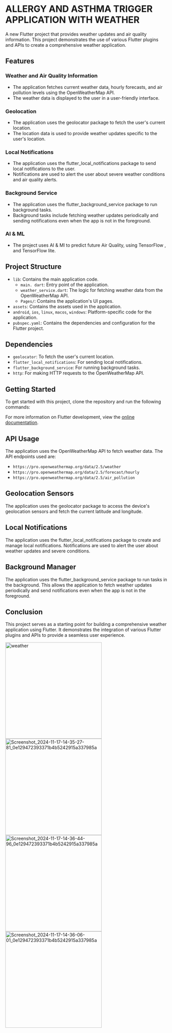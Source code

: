 # ALLERGY AND ASTHMA TRIGGER APPLICATION WITH WEATHER

A new Flutter project that provides weather updates and air quality information. This project demonstrates the use of various Flutter plugins and APIs to create a comprehensive weather application.

## Features

### Weather and Air Quality Information
- The application fetches current weather data, hourly forecasts, and air pollution levels using the OpenWeatherMap API.
- The weather data is displayed to the user in a user-friendly interface.

### Geolocation
- The application uses the geolocator package to fetch the user's current location.
- The location data is used to provide weather updates specific to the user's location.

### Local Notifications
- The application uses the flutter_local_notifications package to send local notifications to the user.
- Notifications are used to alert the user about severe weather conditions and air quality alerts.

### Background Service
- The application uses the flutter_background_service package to run background tasks.
- Background tasks include fetching weather updates periodically and sending notifications even when the app is not in the foreground.

### AI & ML
- The project uses AI & Ml to predict future Air Quality, using TensorFlow , and TensorFlow lite.

## Project Structure
- `lib`: Contains the main application code.
  - `main. dart`: Entry point of the application.
  - `weather_service.dart`: The logic for fetching weather data from the OpenWeatherMap API.
  - `Pages/`: Contains the application's UI pages.
- `assets`: Contains the assets used in the application.
- `android`, `ios`, `linux`, `macos`, `windows`: Platform-specific code for the application.
- `pubspec.yaml`: Contains the dependencies and configuration for the Flutter project.

## Dependencies
- `geolocator`: To fetch the user's current location.
- `flutter_local_notifications`: For sending local notifications.
- `flutter_background_service`: For running background tasks.
- `http`: For making HTTP requests to the OpenWeatherMap API.

## Getting Started
To get started with this project, clone the repository and run the following commands:

For more information on Flutter development, view the [online documentation](https://docs.flutter.dev/).

## API Usage
The application uses the OpenWeatherMap API to fetch weather data. The API endpoints used are:
- `https://pro.openweathermap.org/data/2.5/weather`
- `https://pro.openweathermap.org/data/2.5/forecast/hourly`
- `https://pro.openweathermap.org/data/2.5/air_pollution`

## Geolocation Sensors
The application uses the geolocator package to access the device's geolocation sensors and fetch the current latitude and longitude.

## Local Notifications
The application uses the flutter_local_notifications package to create and manage local notifications. Notifications are used to alert the user about weather updates and severe conditions.

## Background Manager
The application uses the flutter_background_service package to run tasks in the background. This allows the application to fetch weather updates periodically and send notifications even when the app is not in the foreground.

## Conclusion
This project serves as a starting point for building a comprehensive weather application using Flutter. It demonstrates the integration of various Flutter plugins and APIs to provide a seamless user experience.

<img src="https://github.com/user-attachments/assets/c7cb6ee3-3c5e-4b63-8b2e-23126bff1f3b" alt="weather" width="300">
<img src="https://github.com/user-attachments/assets/9eb31015-acc8-4bc3-a0b0-ae95401c30f4" alt="Screenshot_2024-11-17-14-35-27-81_0e129472393371b4b5242915a337985a" width="300" >
<img src="https://github.com/user-attachments/assets/5f45d911-15c4-4e3a-8b1f-a9b23b57307b" alt="Screenshot_2024-11-17-14-36-44-96_0e129472393371b4b5242915a337985a" width="300" >
<img src="https://github.com/user-attachments/assets/3a12361b-1735-466d-ac94-b8e4edd61457" alt="Screenshot_2024-11-17-14-36-06-01_0e129472393371b4b5242915a337985a" width="300" >
